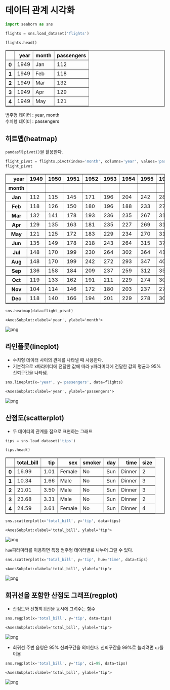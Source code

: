 # 데이터 관계 시각화


```python
import seaborn as sns

flights = sns.load_dataset('flights')
```


```python
flights.head()
```




<div>
<style scoped>
    .dataframe tbody tr th:only-of-type {
        vertical-align: middle;
    }

    .dataframe tbody tr th {
        vertical-align: top;
    }

    .dataframe thead th {
        text-align: right;
    }
</style>
<table border="1" class="dataframe">
  <thead>
    <tr style="text-align: right;">
      <th></th>
      <th>year</th>
      <th>month</th>
      <th>passengers</th>
    </tr>
  </thead>
  <tbody>
    <tr>
      <th>0</th>
      <td>1949</td>
      <td>Jan</td>
      <td>112</td>
    </tr>
    <tr>
      <th>1</th>
      <td>1949</td>
      <td>Feb</td>
      <td>118</td>
    </tr>
    <tr>
      <th>2</th>
      <td>1949</td>
      <td>Mar</td>
      <td>132</td>
    </tr>
    <tr>
      <th>3</th>
      <td>1949</td>
      <td>Apr</td>
      <td>129</td>
    </tr>
    <tr>
      <th>4</th>
      <td>1949</td>
      <td>May</td>
      <td>121</td>
    </tr>
  </tbody>
</table>
</div>



범주형 데이터 : year, month  
수치형 데이터 : passengers

## 히트맵(heatmap)

`pandas`의 `pivot()`을 활용한다.


```python
flight_pivot = flights.pivot(index='month', columns='year', values='passengers')
flight_pivot
```




<div>
<style scoped>
    .dataframe tbody tr th:only-of-type {
        vertical-align: middle;
    }

    .dataframe tbody tr th {
        vertical-align: top;
    }

    .dataframe thead th {
        text-align: right;
    }
</style>
<table border="1" class="dataframe">
  <thead>
    <tr style="text-align: right;">
      <th>year</th>
      <th>1949</th>
      <th>1950</th>
      <th>1951</th>
      <th>1952</th>
      <th>1953</th>
      <th>1954</th>
      <th>1955</th>
      <th>1956</th>
      <th>1957</th>
      <th>1958</th>
      <th>1959</th>
      <th>1960</th>
    </tr>
    <tr>
      <th>month</th>
      <th></th>
      <th></th>
      <th></th>
      <th></th>
      <th></th>
      <th></th>
      <th></th>
      <th></th>
      <th></th>
      <th></th>
      <th></th>
      <th></th>
    </tr>
  </thead>
  <tbody>
    <tr>
      <th>Jan</th>
      <td>112</td>
      <td>115</td>
      <td>145</td>
      <td>171</td>
      <td>196</td>
      <td>204</td>
      <td>242</td>
      <td>284</td>
      <td>315</td>
      <td>340</td>
      <td>360</td>
      <td>417</td>
    </tr>
    <tr>
      <th>Feb</th>
      <td>118</td>
      <td>126</td>
      <td>150</td>
      <td>180</td>
      <td>196</td>
      <td>188</td>
      <td>233</td>
      <td>277</td>
      <td>301</td>
      <td>318</td>
      <td>342</td>
      <td>391</td>
    </tr>
    <tr>
      <th>Mar</th>
      <td>132</td>
      <td>141</td>
      <td>178</td>
      <td>193</td>
      <td>236</td>
      <td>235</td>
      <td>267</td>
      <td>317</td>
      <td>356</td>
      <td>362</td>
      <td>406</td>
      <td>419</td>
    </tr>
    <tr>
      <th>Apr</th>
      <td>129</td>
      <td>135</td>
      <td>163</td>
      <td>181</td>
      <td>235</td>
      <td>227</td>
      <td>269</td>
      <td>313</td>
      <td>348</td>
      <td>348</td>
      <td>396</td>
      <td>461</td>
    </tr>
    <tr>
      <th>May</th>
      <td>121</td>
      <td>125</td>
      <td>172</td>
      <td>183</td>
      <td>229</td>
      <td>234</td>
      <td>270</td>
      <td>318</td>
      <td>355</td>
      <td>363</td>
      <td>420</td>
      <td>472</td>
    </tr>
    <tr>
      <th>Jun</th>
      <td>135</td>
      <td>149</td>
      <td>178</td>
      <td>218</td>
      <td>243</td>
      <td>264</td>
      <td>315</td>
      <td>374</td>
      <td>422</td>
      <td>435</td>
      <td>472</td>
      <td>535</td>
    </tr>
    <tr>
      <th>Jul</th>
      <td>148</td>
      <td>170</td>
      <td>199</td>
      <td>230</td>
      <td>264</td>
      <td>302</td>
      <td>364</td>
      <td>413</td>
      <td>465</td>
      <td>491</td>
      <td>548</td>
      <td>622</td>
    </tr>
    <tr>
      <th>Aug</th>
      <td>148</td>
      <td>170</td>
      <td>199</td>
      <td>242</td>
      <td>272</td>
      <td>293</td>
      <td>347</td>
      <td>405</td>
      <td>467</td>
      <td>505</td>
      <td>559</td>
      <td>606</td>
    </tr>
    <tr>
      <th>Sep</th>
      <td>136</td>
      <td>158</td>
      <td>184</td>
      <td>209</td>
      <td>237</td>
      <td>259</td>
      <td>312</td>
      <td>355</td>
      <td>404</td>
      <td>404</td>
      <td>463</td>
      <td>508</td>
    </tr>
    <tr>
      <th>Oct</th>
      <td>119</td>
      <td>133</td>
      <td>162</td>
      <td>191</td>
      <td>211</td>
      <td>229</td>
      <td>274</td>
      <td>306</td>
      <td>347</td>
      <td>359</td>
      <td>407</td>
      <td>461</td>
    </tr>
    <tr>
      <th>Nov</th>
      <td>104</td>
      <td>114</td>
      <td>146</td>
      <td>172</td>
      <td>180</td>
      <td>203</td>
      <td>237</td>
      <td>271</td>
      <td>305</td>
      <td>310</td>
      <td>362</td>
      <td>390</td>
    </tr>
    <tr>
      <th>Dec</th>
      <td>118</td>
      <td>140</td>
      <td>166</td>
      <td>194</td>
      <td>201</td>
      <td>229</td>
      <td>278</td>
      <td>306</td>
      <td>336</td>
      <td>337</td>
      <td>405</td>
      <td>432</td>
    </tr>
  </tbody>
</table>
</div>




```python
sns.heatmap(data=flight_pivot)
```




    <AxesSubplot:xlabel='year', ylabel='month'>




![png](output_7_1.png)


## 라인플롯(lineplot)
* 수치형 데이터 사이의 관계를 나타낼 때 사용한다.  
* 기본적으로 x파라미터에 전달한 값에 따라 y파라미터에 전달한 값의 평균과 95% 신뢰구간을 나타냄.


```python
sns.lineplot(x='year', y='passengers', data=flights)
```




    <AxesSubplot:xlabel='year', ylabel='passengers'>




![png](output_9_1.png)


## 산점도(scatterplot)
* 두 데이터의 관계를 점으로 표현하는 그래프


```python
tips = sns.load_dataset('tips')
```


```python
tips.head()
```




<div>
<style scoped>
    .dataframe tbody tr th:only-of-type {
        vertical-align: middle;
    }

    .dataframe tbody tr th {
        vertical-align: top;
    }

    .dataframe thead th {
        text-align: right;
    }
</style>
<table border="1" class="dataframe">
  <thead>
    <tr style="text-align: right;">
      <th></th>
      <th>total_bill</th>
      <th>tip</th>
      <th>sex</th>
      <th>smoker</th>
      <th>day</th>
      <th>time</th>
      <th>size</th>
    </tr>
  </thead>
  <tbody>
    <tr>
      <th>0</th>
      <td>16.99</td>
      <td>1.01</td>
      <td>Female</td>
      <td>No</td>
      <td>Sun</td>
      <td>Dinner</td>
      <td>2</td>
    </tr>
    <tr>
      <th>1</th>
      <td>10.34</td>
      <td>1.66</td>
      <td>Male</td>
      <td>No</td>
      <td>Sun</td>
      <td>Dinner</td>
      <td>3</td>
    </tr>
    <tr>
      <th>2</th>
      <td>21.01</td>
      <td>3.50</td>
      <td>Male</td>
      <td>No</td>
      <td>Sun</td>
      <td>Dinner</td>
      <td>3</td>
    </tr>
    <tr>
      <th>3</th>
      <td>23.68</td>
      <td>3.31</td>
      <td>Male</td>
      <td>No</td>
      <td>Sun</td>
      <td>Dinner</td>
      <td>2</td>
    </tr>
    <tr>
      <th>4</th>
      <td>24.59</td>
      <td>3.61</td>
      <td>Female</td>
      <td>No</td>
      <td>Sun</td>
      <td>Dinner</td>
      <td>4</td>
    </tr>
  </tbody>
</table>
</div>




```python
sns.scatterplot(x='total_bill', y='tip', data=tips)
```




    <AxesSubplot:xlabel='total_bill', ylabel='tip'>




![png](output_13_1.png)


`hue`파라미터를 이용하면 특정 범주형 데이터별로 나누어 그릴 수 있다.


```python
sns.scatterplot(x='total_bill', y='tip', hue='time', data=tips)
```




    <AxesSubplot:xlabel='total_bill', ylabel='tip'>




![png](output_15_1.png)


## 회귀선을 포함한 산점도 그래프(regplot)
* 산점도와 선형회귀선을 동시에 그려주는 함수


```python
sns.regplot(x='total_bill', y='tip', data=tips)
```




    <AxesSubplot:xlabel='total_bill', ylabel='tip'>




![png](output_17_1.png)


* 회귀선 주변 음영은 95% 신뢰구간을 의미한다. 신뢰구간을 99%로 늘리려면 `ci`를 이용


```python
sns.regplot(x='total_bill', y='tip', ci=99, data=tips)
```




    <AxesSubplot:xlabel='total_bill', ylabel='tip'>




![png](output_19_1.png)

